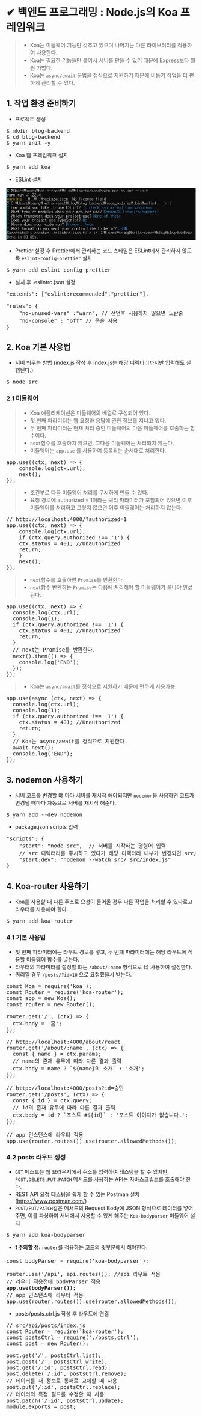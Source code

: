 # ✔ 백엔드 프로그래밍 : Node.js의 Koa 프레임워크
> - Koa는 미들웨어 기능만 갖추고 있으며 나머지는 다른 라이브러리를 적용하여 사용한다.
> - Koa는 필요한 기능들만 붙여서 서버를 만들 수 있기 때문에 Express보다 훨씬 가볍다.
> - Koa는 <code>async/await</code> 문법을 정식으로 지원하기 때문에 비동기 작업을 더 편하게 관리할 수 있다.

## 1. 작업 환경 준비하기
- 프로젝트 생성
<pre>
$ mkdir blog-backend
$ cd blog-backend
$ yarn init -y
</pre>
- Koa 웹 프레임워크 설지
<pre>
$ yarn add koa
</pre>
- ESLint 설치

![ESLint](img/1.PNG)

- Prettier 설정 후 Prettier에서 관리하는 코드 스타일은 ESLint에서 관리하지 않도록 <code>eslint-config-prettier</code> 설치
<pre>
$ yarn add eslint-config-prettier
</pre>
- 설치 후 .eslintrc.json 설정
<pre>
"extends": ["eslint:recommended","prettier"],

"rules": {
    "no-unused-vars" :"warn", // 선언후 사용하지 않으면 노란줄
    "no-console" : "off" // 콘솔 사용
}
</pre>

## 2. Koa 기본 사용법
- 서버 띄우는 방법 (index.js 작성 후 index.js는 해당 디렉터리까지만 입력해도 실행된다.)
<pre>$ node src</pre>

### 2.1 미들웨어
> - Koa 애플리케이션은 미들웨어의 배열로 구성되어 있다.
> - 첫 번째 파라미터는 웹 요청과 응답에 관한 정보를 지니고 있다.
> - 두 번째 파라미터는 현재 처리 중인 미들웨어의 다음 미들웨어를 호출하는 함수이다.
> - <code>next</code>함수를 호출하지 않으면, 그다음 미들웨어는 처리되지 않는다.
> - 미들웨어는 <code>app.use</code> 를 사용하여 등록되는 순서대로 처리한다.
<pre>
app.use((ctx, next) => {
    console.log(ctx.url);
    next();
});
</pre>
> - 조건부로 다음 미들웨어 처리를 무시하게 만들 수 있다.
> - 요청 경로에 authorized = 1이라는 쿼리 파라미터가 포함되어 있으면 이후 미들웨어를 처리하고 그렇지 않으면 이후 미들웨어는 처리하지 않는다.
<pre>
// http://localhost:4000/?authorized=1
app.use((ctx, next) => {
    console.log(ctx.url);
    if (ctx.query.authorized !== '1') {
    ctx.status = 401; //Unauthorized
    return;
    }
    next();
});
</pre>
> - <code>next</code>함수를 호출하면 <code>Promise</code>를 반환한다.
> - <code>next</code>함수 반환하는 <code>Promise</code>는 다음에 처리해야 할 미들웨어가 끝나야 완료된다.
<pre>
app.use((ctx, next) => {
  console.log(ctx.url);
  console.log(1);
  if (ctx.query.authorized !== '1') {
    ctx.status = 401; //Unauthorized
    return;
  }
  // next는 Promise를 반환한다.
  next().then(() => {
    console.log('END');
  });
});
</pre>
> - Koa는 <code>async/await</code>를 정식으로 지원하기 때문에 편하게 사용가능.
<pre>
app.use(async (ctx, next) => {
  console.log(ctx.url);
  console.log(1);
  if (ctx.query.authorized !== '1') {
    ctx.status = 401; //Unauthorized
    return;
  }
  // Koa는 async/await를 정식으로 지원한다.
  await next();
  console.log('END');
});
</pre>

## 3. nodemon 사용하기
- 서버 코드를 변경할 떄 마다 서버를 재시작 해야되지만 <code>nodemon</code>을 사용하면 코드가 변경될 때마다 자동으로 서버를 재시작 해준다.
<pre>$ yarn add --dev nodemon</pre>
- package.json scripts 입력
<pre>
"scripts": {
    "start": "node src",  // 서버를 시작하는 명령어 입력
    // src 디렉터리를 주시하고 있다가 해당 디렉터리 내부가 변경되면 src/index.js를 재시작 해준다.
    "start:dev": "nodemon --watch src/ src/index.js" 
}
</pre>

## 4. Koa-router 사용하기
- Koa를 사용할 때 다른 주소로 요청이 들어올 경우 다른 작업을 처리할 수 있다로고 라우터를 사용해야 한다.
<pre>
$ yarn add koa-router
</pre>

### 4.1 기본 사용법
- 첫 번째 파라미터에는 라우트 경로를 넣고, 두 번째 파라미터에는 해당 라우트에 적용할 미들웨어 함수를 넣는다.
- 라우터의 파라미터를 설정할 떄는 <code>/about/:name</code> 형식으로 (:) 사용하여 설정한다.
- 쿼리일 경우 <code>/posts/?id=10</code> 으로 요청했을시 받는다.
<pre>
const Koa = require('koa');
const Router = require('koa-router');
const app = new Koa();
const router = new Router();

router.get('/', (ctx) => {
  ctx.body = '홈';
});

// http://localhost:4000/about/react
router.get('/about/:name', (ctx) => {
  const { name } = ctx.params;
  // name의 존재 유무에 따라 다른 결과 출력
  ctx.body = name ? `${name}의 소개` : '소개';
});

// http://localhost:4000/posts?id=승민
router.get('/posts', (ctx) => {
  const { id } = ctx.query;
  // id의 존재 유무에 따라 다른 결과 출력
  ctx.body = id ? `포스트 #${id}` : '포스트 아이디가 없습니다.';
});

// app 인스턴스에 라우터 적용
app.use(router.routes()).use(router.allowedMethods());
</pre>

### 4.2 posts 라우트 생성
- <code>GET</code> 메소드는 웹 브라우저에서 주소를 입력하여 테스팅을 할 수 있지만, <code>POST,DELETE,PUT,PATCH</code> 메서드를 사용하는 API는 자바스크립트를 호출해야 한다.
- REST API 요청 테스팅을 쉽게 할 수 있는 Postman 설치 (https://www.postman.com/)
- <code>POST/PUT/PATCH</code>같은 메서드의 Request Body에 JSON 형식으로 데이터를 넣어주면, 이를 파싱하여 서버에서 사용할 수 있게 해주는 <code>Koa-bodyparser</code> 미들웨어 설치
<pre>$ yarn add koa-bodyparser</pre>
- <b>❗ 주의할 점: </b> <code>router</code>를 적용하는 코드의 윗부분에서 해야한다.
<pre>
const bodyParser = require('koa-bodyparser');

router.use('/api', api.routes()); //api 라우트 적용
// 라우터 적용전에 bodyParser 적용
<b>app.use(bodyParser());</b>
// app 인스턴스에 라우터 적용
app.use(router.routes()).use(router.allowedMethods());
</pre> 
- posts/posts.ctrl.js 작성 후 라우트에 연결
<pre>
// src/api/posts/index.js
const Router = require('koa-router');
const postsCtrl = require('./posts.ctrl');
const post = new Router();

post.get('/', postsCtrl.list);
post.post('/', postsCtrl.write);
post.get('/:id', postsCtrl.read);
post.delete('/:id', postsCtrl.remove);
// 데이터를 새 정보로 통째로 교체할 때 사용
post.put('/:id', postsCtrl.replace);
// 데이터의 특정 필드를 수정할 때 사용
post.patch('/:id', postsCtrl.update);
module.exports = post;
</pre>